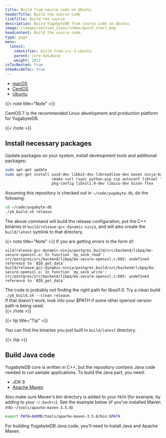 ```yaml
---
title: Build from source code on Ubuntu
headerTitle: Build the source code
linkTitle: Build the source
description: Build YugabyteDB from source code on Ubuntu.
image: /images/section_icons/index/quick_start.png
headcontent: Build the source code.
type: page
menu:
  latest:
    identifier: build-from-src-3-ubuntu
    parent: core-database
    weight: 2912
isTocNested: true
showAsideToc: true
---
```


<ul class="nav nav-tabs-alt nav-tabs-yb">

  <li >
    <a href="/latest/contribute/core-database/build-from-src-macos" class="nav-link">
      <i class="fab fa-apple" aria-hidden="true"></i>
      macOS
    </a>
  </li>

  <li >
    <a href="/latest/contribute/core-database/build-from-src-centos" class="nav-link">
      <i class="fab fa-linux" aria-hidden="true"></i>
      CentOS
    </a>
  </li>

  <li >
    <a href="/latest/contribute/core-database/build-from-src-ubuntu" class="nav-link active">
      <i class="fab fa-linux" aria-hidden="true"></i>
      Ubuntu
    </a>
  </li>

</ul>

{{< note title="Note" >}}

CentOS 7 is the recommended Linux development and production platform for YugabyteDB.

{{< /note >}}

## Install necessary packages

Update packages on your system, install development tools and additional packages:

```sh
sudo apt-get update
sudo apt-get install uuid-dev libbz2-dev libreadline-dev maven ninja-build \
                     cmake curl rsync python-pip zip autoconf libtool \
                     pkg-config libssl1.0-dev libicu-dev bison flex
```

Assuming this repository is checked out in `~/code/yugabyte-db`, do the following:

```sh
cd ~/code/yugabyte-db
./yb_build.sh release
```

The above command will build the release configuration, put the C++ binaries in `build/release-gcc-dynamic-ninja`, and will also create the `build/latest` symlink to that directory.


{{< note title="Note" >}}
If you are getting errors in the form of:
```
uild/release-gcc-dynamic-ninja/postgres_build/src/backend/libpq/be-secure-openssl.o: In function `my_sock_read':
src/postgres/src/backend/libpq/be-secure-openssl.c:665: undefined reference to `BIO_get_data'
build/release-gcc-dynamic-ninja/postgres_build/src/backend/libpq/be-secure-openssl.o: In function `my_sock_write':
src/postgres/src/backend/libpq/be-secure-openssl.c:685: undefined reference to `BIO_get_data'
```
The code is probably not finding the right path for libssl1.0. Try a clean build `./yb_build.sh --clean release`.  
If that doesn't work, look into your $PATH if some other openssl version path is being used.  
{{< /note >}}



{{< tip title="Tip" >}}

You can find the binaries you just built in `build/latest` directory.

{{< /tip >}}

## Build Java code

YugabyteDB core is written in C++, but the repository contains Java code needed to run sample applications. To build the Java part, you need:

* JDK 8
* [Apache Maven](https://maven.apache.org/).

Also make sure Maven's bin directory is added to your `PATH` (for example, by adding to your `~/.bashrc`). See the example below (if you've installed Maven into `~/tools/apache-maven-3.5.0`)

```sh
export PATH=$HOME/tools/apache-maven-3.5.0/bin:$PATH
```

For building YugabyteDB Java code, you'll need to install Java and Apache Maven.
